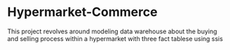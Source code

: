 # Hypermarket-Commerce
This project revolves around modeling data warehouse about the buying and selling process within a hypermarket with three fact tablese using ssis
